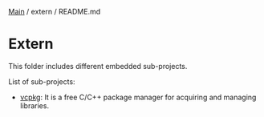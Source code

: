 [Main](/README.md) / extern / README.md

# Extern

This folder includes different embedded sub-projects.

List of sub-projects:

* [vcpkg](https://vcpkg.io/): It is a free C/C++ package manager for acquiring and managing libraries.
